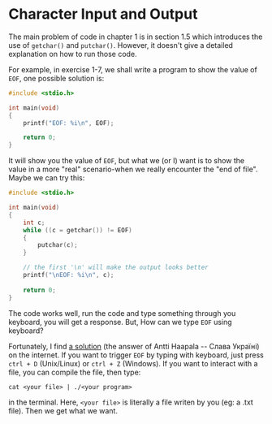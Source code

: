# Character Input and Output

The main problem of code in chapter 1 is in section 1.5 which introduces the use
of `getchar()` and `putchar()`. However, it doesn't give a detailed explanation
on how to run those code.

For example, in exercise 1-7, we shall write a program to show the value of
`EOF`, one possible solution is:  

``` C
#include <stdio.h>

int main(void)
{
    printf("EOF: %i\n", EOF);

    return 0;
}
```

It will show you the value of `EOF`, but what we (or I) want is to show the
value in a more "real" scenario-when we really encounter the "end of file".
Maybe we can try this:  

``` C
#include <stdio.h>

int main(void)
{
    int c;
    while ((c = getchar()) != EOF)
    {
        putchar(c);
    }

    // the first '\n' will make the output looks better
    printf("\nEOF: %i\n", c);
    
    return 0;
}
```

The code works well, run the code and type something through you keyboard, you
will get a response. But, How can we type `EOF` using keyboard?

Fortunately, I find [a solution](https://stackoverflow.com/questions/10720821/im-trying-to-understand-getchar-eof) (the answer of Antti Haapala --
Слава Україні) on the internet. If you want to trigger `EOF` by typing with
keyboard, just press `ctrl + D` (Unix/Linux) or `ctrl + Z` (Windows). If you
want to interact with a file, you can compile the file, then type:  

```
cat <your file> | ./<your program>
```

in the terminal. Here, `<your file>` is literally a file writen by you
(eg: a .txt file). Then we get what we want.
